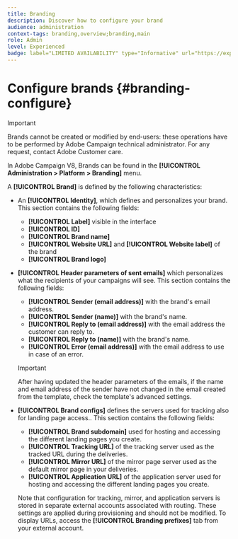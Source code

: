 ```yaml
---
title: Branding
description: Discover how to configure your brand
audience: administration
context-tags: branding,overview;branding,main
role: Admin
level: Experienced
badge: label="LIMITED AVAILABILITY" type="Informative" url="https://experienceleague-review.corp.adobe.com/docs/experience-cloud/campaign/campaign-standard-migration-home.html" tooltip="Restricted to Campaign Standard migrated users"
---
```

# Configure brands {#branding-configure}

>[!IMPORTANT]
>
>Brands cannot be created or modified by end-users: these operations have to be performed by Adobe Campaign technical administrator. For any request, contact Adobe Customer care.

In Adobe Campaign V8, Brands can be found in the **[!UICONTROL Administration > Platform > Branding]** menu.

A **[!UICONTROL Brand]** is defined by the following characteristics:

* An **[!UICONTROL Identity]**, which defines and personalizes your brand. This section contains the following fields:

    * **[!UICONTROL Label]** visible in the interface
    * **[!UICONTROL ID]**
    * **[!UICONTROL Brand name]**
    * **[!UICONTROL Website URL]** and **[!UICONTROL Website label]** of the brand
    * **[!UICONTROL Brand logo]**

* **[!UICONTROL Header parameters of sent emails]** which personalizes what the recipients of your campaigns will see. This section contains the following fields:

    * **[!UICONTROL Sender (email address)]** with the brand's email address.
    * **[!UICONTROL Sender (name)]** with the brand's name.
    * **[!UICONTROL Reply to (email address)]** with the email address the customer can reply to.
    * **[!UICONTROL Reply to (name)]** with the brand's name.
    * **[!UICONTROL Error (email address)]** with the email address to use in case of an error.

  >[!IMPORTANT]
  >
  >After having updated the header parameters of the emails, if the name and email address of the sender have not changed in the email created from the template, check the template's advanced settings.

* **[!UICONTROL Brand configs]** defines the servers used for tracking also for landing page access.. This section contains the following fields:

    * **[!UICONTROL Brand subdomain]** used for hosting and accessing the different landing pages you create.
    * **[!UICONTROL Tracking URL]** of the tracking server used as the tracked URL during the deliveries.
    * **[!UICONTROL Mirror URL]** of the mirror page server used as the default mirror page in your deliveries.
    * **[!UICONTROL Application URL]** of the application server used for hosting and accessing the different landing pages you create.

  Note that configuration for tracking, mirror, and application servers is stored in separate external accounts associated with routing. These settings are applied during provisioning and should not be modified. To display URLs, access the **[!UICONTROL Branding prefixes]** tab from your external account.

<!--![](assets/branding_05.png)-->

<!--
* **[!UICONTROL Tracking URL configs]**, which defines the configuration of the URLs tracking for your brand.

  The additional parameters that allow the links to be tracked on external systems such as Web Analytics tools like Adobe Analytics or Google Analytics are defined here.
-->
